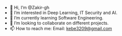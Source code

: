 - 👋 Hi, I’m @Zakir-gh
- 👀 I’m interested in Deep Learning, IT Security and AI.
- 🌱 I’m currently learning Software Engineering.
- 💞️ I’m looking to collaborate on different projects.
- 📫 How to reach me: Email: kebe3209@gmail.com

<!---
Zakir-gh/Zakir-gh is a ✨ special ✨ repository because its `README.md` (this file) appears on your GitHub profile.
You can click the Preview link to take a look at your changes.
--->
